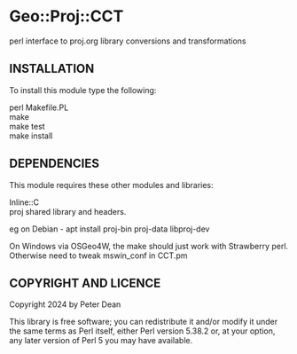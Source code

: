 # Geo::Proj::CCT

perl interface to proj.org library conversions and transformations

## INSTALLATION

To install this module type the following:

   perl Makefile.PL  
   make   
   make test  
   make install 

## DEPENDENCIES

This module requires these other modules and libraries:

Inline::C  
proj shared library and headers.   

eg on Debian - apt install proj-bin proj-data libproj-dev

On Windows via OSGeo4W, the make should just work with Strawberry perl.
Otherwise need to tweak mswin_conf in CCT.pm

## COPYRIGHT AND LICENCE

Copyright 2024 by Peter Dean

This library is free software; you can redistribute it and/or modify
it under the same terms as Perl itself, either Perl version 5.38.2 or,
at your option, any later version of Perl 5 you may have available.


